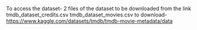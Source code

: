 To access the dataset-
2 files of the dataset to be downloaded from the link
tmdb_dataset_credits.csv 
tmdb_dataset_movies.csv
to download- https://www.kaggle.com/datasets/tmdb/tmdb-movie-metadata/data
